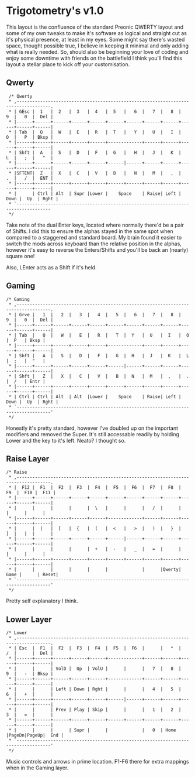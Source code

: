 # Trigotometry's v1.0

This layout is the confluence of the standard Preonic QWERTY layout and some of my own tweaks to make it's software as logical and straight cut as it's physical presence, at least in my eyes. Some might say there's wasted space, thought possible true, I believe in keeping it minimal and only adding what is really needed. So, should also be beginning your love of coding and enjoy some downtime with friends on the battlefield I think you'll find this layout a stellar place to kick off your customisation.

## Qwerty
	 /* Qwerty
	 * ,-----------------------------------------------------------------------------------.
	 * | GEsc |  1   |  2   |  3   |  4   |  5   |   6  |   7  |   8  |   9  |   0  |  Del |
	 * |------+------+------+------+------+------+------+------+------+------+------+------|
	 * | Tab  |  Q   |  W   |  E   |  R   |  T   |   Y  |   U  |   I  |   O  |   P  | Bksp |
	 * |------+------+------+------+------+-------------+------+------+------+------+------|
	 * | Shft |  A   |  S   |  D   |  F   |  G   |   H  |   J  |   K  |   L  |   ;  |   "  |
	 * |------+------+------+------+------+------|------+------+------+------+------+------|
	 * |SFTENT|  Z   |  X   |  C   |  V   |  B   |   N  |   M  |   ,  |   .  |   /  |  ENT |
	 * |------+------+------+------+------+------+------+------+------+------+------+------|
	 * |      | Ctrl | Alt  | Supr |Lower |    Space    | Raise| Left | Down |  Up  | Rght |
	 * `-----------------------------------------------------------------------------------
	 */

Take note of the dual Enter keys, located where normally there'd be a pair of Shifts. I did this to ensure the alphas stayed in the same spot when compared to a staggered and standard board. My brain found it easier to switch the mods across keyboard than the relative position in the alphas, however it's easy to reverse the Enters/Shifts and you'll be back an (nearly) square one!

Also, LEnter acts as a Shift if it's held.

## Gaming
	/* Gaming
	 * ,-----------------------------------------------------------------------------------.
	 * | Grve |   1  |   2  |   3  |   4  |   5  |   6  |   7  |   8  |   9  |   0  |  Del |
	 * |------+------+------+------+------+------+------+------+------+------+------+------|
	 * | Tab  |   Q  |   W  |   E  |   R  |   T  |  Y   |  U   |  I   |  O   |  P   | Bksp |
	 * |------+------+------+------+------+-------------+------+------+------+------+------|
	 * | Shft |   A  |   S  |   D  |   F  |   G  |  H   |  J   |  K   |  L   |  ;   |  "   |
	 * |------+------+------+------+------+------|------+------+------+------+------+------|
	 * | Shft |   Z  |   X  |   C  |   V  |   B  |  N   |  M   |  ,   |  .   |  /   | Entr |
	 * |------+------+------+------+------+------+------+------+------+------+------+------|
	 * | Ctrl | Ctrl | Alt  | Alt  |Lower |    Space    | Raise| Left | Down |  Up  | Rght |
	 * `-----------------------------------------------------------------------------------'
	 */

Honestly it's pretty standard, however I've doubled up on the important modifiers and removed the Super. It's still accessable readily by holding Lower and the key to it's left. Neato? I thought so.

## Raise Layer
	/* Raise
	 * ,-----------------------------------------------------------------------------------.
	 * |  F12 |  F1  |  F2  |  F3  |  F4  |  F5  |  F6  |  F7  |  F8  |  F9  |  F10 |  F11 |
	 * |------+------+------+------+------+------+------+------+------+------+------+------|
	 * |      |      |      |      |  \   |      |      |   /  |      |      |      |      |
	 * |------+------+------+------+------+-------------+------+------+------+------+------|
	 * |      |  |   |  [   |  {   |  (   |  <   |   >  |   )  |   }  |   ]  |   |  |      |
	 * |------+------+------+------+------+------|------+------+------+------+------+------|
	 * |      |      |      |      |  +   |  -   |   _  |   =  |      |      |      |      |
	 * |------+------+------+------+------+------+------+------+------+------+------+------|
	 * |      |      |      |      |      |             |      |Qwerty| Game |      | Reset|
	 * `-----------------------------------------------------------------------------------'
	 */

Pretty self explanatory I think.

## Lower Layer
	/* Lower
	 * ,-----------------------------------------------------------------------------------.
	 * | Esc  |  F1  |  F2  |  F3  |  F4  |  F5  |  F6  |      |   *  |   /  |      |  Del |
	 * |------+------+------+------+------+-------------+------+------+------+------+------|
	 * |      |      | VolD |  Up  | VolU |      |      |   7  |   8  |   9  |   -  | Bksp |
	 * |------+------+------+------+------+-------------+------+------+------+------+------|
	 * |      |      | Left | Down | Rght |      |      |   4  |   5  |   6  |   +  |      |
	 * |------+------+------+------+------+------|------+------+------+------+------+------|
	 * |      |      | Prev | Play | Skip |      |      |   1  |   2  |   3  |   =  |      |
	 * |------+------+------+------+------+------+------+------+------+------+------+------|
	 * |      |      |      | Supr |      |             |   0  | Home |PageDn|PageUp|  End |
	 * `-----------------------------------------------------------------------------------'
	 */

 Music controls and arrows in prime location. F1-F6 there for extra mappings when in the Gaming layer.